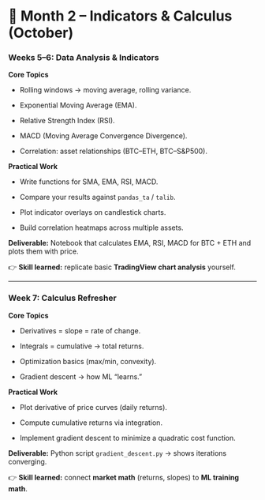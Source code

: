 # 📅 Month 2 – Indicators & Calculus (October)

### **Weeks 5–6: Data Analysis & Indicators**

**Core Topics**

- Rolling windows → moving average, rolling variance.
    
- Exponential Moving Average (EMA).
    
- Relative Strength Index (RSI).
    
- MACD (Moving Average Convergence Divergence).
    
- Correlation: asset relationships (BTC–ETH, BTC–S&P500).
    

**Practical Work**

- Write functions for SMA, EMA, RSI, MACD.
    
- Compare your results against `pandas_ta` / `talib`.
    
- Plot indicator overlays on candlestick charts.
    
- Build correlation heatmaps across multiple assets.
    

**Deliverable:** Notebook that calculates EMA, RSI, MACD for BTC + ETH and plots them with price.

👉 **Skill learned:** replicate basic **TradingView chart analysis** yourself.

---

### **Week 7: Calculus Refresher**

**Core Topics**

- Derivatives = slope = rate of change.
    
- Integrals = cumulative → total returns.
    
- Optimization basics (max/min, convexity).
    
- Gradient descent → how ML “learns.”
    

**Practical Work**

- Plot derivative of price curves (daily returns).
    
- Compute cumulative returns via integration.
    
- Implement gradient descent to minimize a quadratic cost function.
    

**Deliverable:** Python script `gradient_descent.py` → shows iterations converging.

👉 **Skill learned:** connect **market math** (returns, slopes) to **ML training math**.